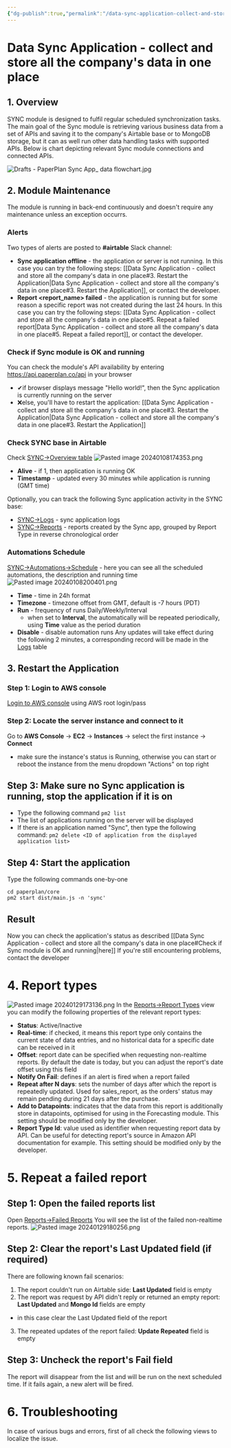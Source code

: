 ```yaml
---
{"dg-publish":true,"permalink":"/data-sync-application-collect-and-store-all-the-company-s-data-in-one-place/"}
---
```



# Data Sync Application - collect and store all the company's data in one place
## 1. Overview

SYNC module is designed to fulfil regular scheduled synchronization tasks. The main goal of the Sync module is retrieving various business data from a set of APIs and saving it to the company's Airtable base or to MongoDB storage, but it can as well run other data handling tasks with supported APIs.
Below is chart depicting relevant Sync module connections and connected APIs.


![Drafts - PaperPlan Sync App_ data flowchart.jpg](/img/user/Drafts%20-%20PaperPlan%20Sync%20App_%20data%20flowchart.jpg)
<div style="page-break-after: always;"></div>

## 2. Module Maintenance
The module is running in back-end continuously and doesn't require any maintenance unless an exception occurrs. 
### Alerts
Two types of alerts are posted to **#airtable** Slack channel:
- **Sync application offline**  - the application or server is not running. In this case you can try the following steps: [[Data Sync Application - collect and store all the company's data in one place#3. Restart the Application\|Data Sync Application - collect and store all the company's data in one place#3. Restart the Application]], or contact the developer.
- **Report <report_name> failed** - the application is running but for some reason a specific report was not created during the last 24 hours. In this case you can try the following steps: [[Data Sync Application - collect and store all the company's data in one place#5. Repeat a failed report\|Data Sync Application - collect and store all the company's data in one place#5. Repeat a failed report]], or contact the developer.
### Check if Sync module is OK and running
You can check the module's API availability by entering https://api.paperplan.co/api in your browser
- ✔if browser displays message "Hello world!", then the Sync application is currently running on the server
- ❌else, you'll have to restart the application: [[Data Sync Application - collect and store all the company's data in one place#3. Restart the Application\|Data Sync Application - collect and store all the company's data in one place#3. Restart the Application]]
### Check SYNC base in Airtable
Check [SYNC→Overview table](https://airtable.com/appw0yy35MwAoocId/tblzbzlRQJhEhjznE/viwFxvQkjr0B85XC9?blocks=hide) ![Pasted image 20240108174353.png](/img/user/Pasted%20image%2020240108174353.png)
- **Alive** - if 1, then application is running OK
- **Timestamp** - updated every 30 minutes while application is running (GMT time)

Optionally, you can track the following Sync application activity in the SYNC base:
- [SYNC→Logs](https://airtable.com/appw0yy35MwAoocId/tblfkQXEKZMj8r80t/viwBYynJ4KzR4f0rQ?blocks=hide) - sync application logs
- [SYNC→Reports](https://airtable.com/appw0yy35MwAoocId/tblV7cmWTJJuNHyQZ/viwmJ3L7c5uUwj0vF?blocks=hide) - reports created by the Sync app, grouped by Report Type in reverse chronological order
### Automations Schedule
[SYNC→Automations→Schedule](https://airtable.com/appw0yy35MwAoocId/tblaBBCXn7XbdEikD/viwUis5R2mnUPinEw?blocks=hide) - here you can see all the scheduled automations, the description and running time
![Pasted image 20240108200401.png](/img/user/Pasted%20image%2020240108200401.png)
- **Time** - time in 24h format
- **Timezone** - timezone offset from GMT, default is -7 hours (PDT)
- **Run** - frequency of runs Daily/Weekly/Interval
	- when set to **Interval**, the automatically will be repeated periodically, using **Time** value as the period duration
- **Disable** - disable automation runs
Any updates will take effect during the following 2 minutes, a corresponding record will be made in the [Logs](https://airtable.com/appw0yy35MwAoocId/tblfkQXEKZMj8r80t/viwBYynJ4KzR4f0rQ?blocks=hide) table

<div style="page-break-after: always;"></div>

## 3. Restart the Application

### Step 1: Login to AWS console

[Login to AWS console](https://aws.amazon.com/marketplace/management/signin) using AWS root login/pass
### Step 2: Locate the server instance and connect to it

Go to **AWS Console** → **EC2** → **Instances** → select the first instance → **Connect**

- make sure the instance's status is Running, otherwise you can start or reboot the instance from the menu dropdown "Actions" on top right

## Step 3: Make sure no Sync application is running, stop the application if it is on
- Type the following command `pm2 list`
- The list of applications running on the server will be displayed
- If there is an application named "Sync", then type the following command:
   `pm2 delete <ID of application from the displayed application list>`

## Step 4: Start the application
Type the following commands one-by-one
```
cd paperplan/core
pm2 start dist/main.js -n 'sync'
```

## Result
Now you can check the application's status as described [[Data Sync Application - collect and store all the company's data in one place#Check if Sync module is OK and running\|here]]
If you're still encountering problems, contact the developer

# 4. Report types
![Pasted image 20240129173136.png](/img/user/Pasted%20image%2020240129173136.png)
In the [Reports→Report Types](https://airtable.com/appw0yy35MwAoocId/tblO0sFPjKjOmSTha/viwBmrvCaQX5itLU3?blocks=hide) view you can modify the following properties of the relevant report types:
- **Status**: Active/Inactive
- **Real-time**: if checked, it means this report type only contains the current state of data entries, and no historical data for a specific date can be received in it
- **Offset**: report date can be specified when requesting non-realtime reports. By default the date is today, but you can adjust the report's date offset using this field
- **Notify On Fail**: defines if an alert is fired when a report failed
- **Repeat after N days**: sets the number of days after which the report is repeatedly updated. Used for sales_report, as the orders' status may remain pending during 21 days after the purchase.
- **Add to Datapoints**: indicates that the data from this report is additionally store in datapoints, optimised for using in the Forecasting module. This setting should be modified only by the developer.
- **Report Type Id**: value used as identifier when requesting report data by API. Can be useful for detecting report's source in Amazon API documentation for example. This setting should be modified only by the developer.
 
# 5. Repeat a failed report
## Step 1: Open the failed reports list
Open [Reports→Failed Reports](https://airtable.com/appw0yy35MwAoocId/tblV7cmWTJJuNHyQZ/viwTCHH1IgATzfhu6?blocks=hide)
You will see the list of the failed non-realtime reports.
![Pasted image 20240129180256.png](/img/user/Pasted%20image%2020240129180256.png)
## Step 2: Clear the report's Last Updated field (if required)
There are following known fail scenarios:
1. The report couldn't run on Airtable side: **Last Updated** field is empty
2. The report was request by API didn't reply or returned an empty report: **Last Updated** and **Mongo Id** fields are empty
- in this case clear the Last Updated field of the report
3. The repeated updates of the report failed: **Update Repeated** field is empty

## Step 3: Uncheck the report's Fail field
The report will disappear from the list and will be run on the next scheduled time. If it fails again, a new alert will be fired.

# 6. Troubleshooting
In case of various bugs and errors, first of all check the following views to localize the issue.

